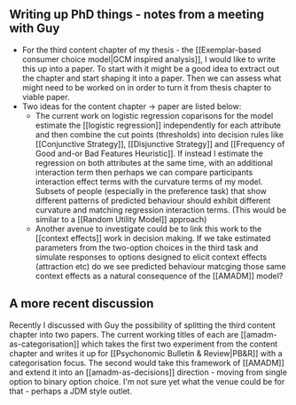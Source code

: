 ## Writing up PhD things - notes from a meeting with Guy

- For the third content chapter of my thesis - the [[Exemplar-based consumer choice model|GCM inspired analysis]], I would like to write this up into a paper. To start with it might be a good idea to extract out the chapter and start shaping it into a paper. Then we can assess what might need to be worked on in order to turn it from thesis chapter to viable paper.
- Two ideas for the content chapter -> paper are listed below:
    - The current work on logistic regression coparisons for the model estimate the [[logistic regression]] independently for each attribute and then combine the cut points (thresholds) into decision rules like [[Conjunctive Strategy]], [[Disjunctive Strategy]] and [[Frequency of Good and-or Bad Features Heuristic]]. If instead I estimate the regression on both attributes at the same time, with an additional interaction term then perhaps we can compare participants interaction effect terms with the curvature terms of my model. Subsets of people (especially in the preference task) that show different patterns of predicted behaviour should exhibit different curvature and matching regression interaction terms. (This would be similar to a [[Random Utility Model]] approach)
    - Another avenue to investigate could be to link this work to the [[context effects]] work in decision making. If we take estimated parameters from the two-option choices in the third task and simulate responses to options designed to elicit context effects (attraction etc) do we see predicted behaviour matcging those same context effects as a natural consequence of the [[AMADM]] model?

## A more recent discussion

Recently I discussed with Guy the possibility of splitting the third content chapter into two papers. The current working titles of each are [[amadm-as-categorisation]] which takes the first two experiment from the content chapter and writes it up for [[Psychonomic Bulletin & Review|PB&R]] with a categorisation focus. The second would take this framework of [[AMADM]] and extend it into an [[amadm-as-decisions]] direction - moving from single option to binary option choice. I'm not sure yet what the venue could be for that - perhaps a JDM style outlet.